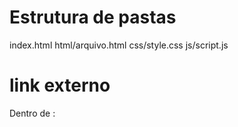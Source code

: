 # Estrutura de pastas
index.html
html/arquivo.html
css/style.css
js/script.js

# link externo

Dentro de <head>:
<script src="js/script.js"></script>
<link rel="stylesheet" href="css/style.css">